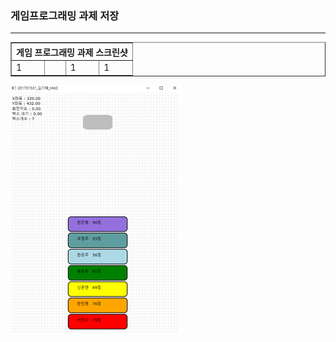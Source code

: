 <h3>게임프로그래밍 과제 저장</h3> <hr>

<table border="1">
  <th colspan="4"> 게임 프로그래밍 과제 스크린샷 </th>
  <tr>
  <td>1</td>
    <td><img scr="HW2/hw2.png"></img></td>
  <td>1</td>
  <td>1</td>
  </tr>
</table>

<img src="HW2\hw2.png"></img>
